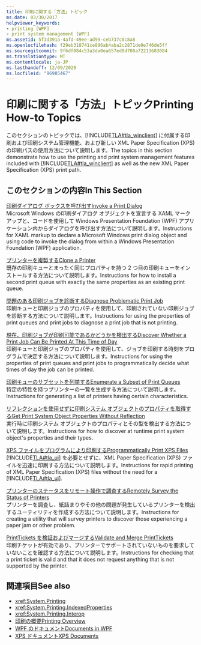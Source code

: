 ```yaml
---
title: 印刷に関する「方法」トピック
ms.date: 03/30/2017
helpviewer_keywords:
- printing [WPF]
- print system management [WPF]
ms.assetid: 5f3d391a-4afd-49ee-ad99-ceb737c0c8a8
ms.openlocfilehash: f29eb318741ce896ab4aba2c2871de0e746de5ff
ms.sourcegitcommit: 9f6df084c53a3da0ea657ed0d708a72213683084
ms.translationtype: MT
ms.contentlocale: ja-JP
ms.lasthandoff: 12/09/2020
ms.locfileid: "96985467"
---
```

# <a name="printing-how-to-topics"></a><span data-ttu-id="9096a-102">印刷に関する「方法」トピック</span><span class="sxs-lookup"><span data-stu-id="9096a-102">Printing How-to Topics</span></span>
<span data-ttu-id="9096a-103">このセクションのトピックでは、[!INCLUDE[TLA#tla_winclient](../../../includes/tlasharptla-winclient-md.md)] に付属する印刷および印刷システム管理機能、および新しい XML Paper Specification (XPS) の印刷パスの使用方法について説明します。</span><span class="sxs-lookup"><span data-stu-id="9096a-103">The topics in this section demonstrate how to use the printing and print system management features included with [!INCLUDE[TLA#tla_winclient](../../../includes/tlasharptla-winclient-md.md)] as well as the new XML Paper Specification (XPS) print path.</span></span>  
  
## <a name="in-this-section"></a><span data-ttu-id="9096a-104">このセクションの内容</span><span class="sxs-lookup"><span data-stu-id="9096a-104">In This Section</span></span>  
 [<span data-ttu-id="9096a-105">印刷ダイアログ ボックスを呼び出す</span><span class="sxs-lookup"><span data-stu-id="9096a-105">Invoke a Print Dialog</span></span>](how-to-invoke-a-print-dialog.md)  
 <span data-ttu-id="9096a-106">Microsoft Windows の印刷ダイアログ オブジェクトを宣言する XAML マークアップと、コードを使用して Windows Presentation Foundation (WPF) アプリケーション内からダイアログを呼び出す方法について説明します。</span><span class="sxs-lookup"><span data-stu-id="9096a-106">Instructions for XAML markup to declare a Microsoft Windows print dialog object and using code to invoke the dialog from within a Windows Presentation Foundation (WPF) application.</span></span>  
  
 [<span data-ttu-id="9096a-107">プリンターを複製する</span><span class="sxs-lookup"><span data-stu-id="9096a-107">Clone a Printer</span></span>](how-to-clone-a-printer.md)  
 <span data-ttu-id="9096a-108">既存の印刷キューとまったく同じプロパティを持つ 2 つ目の印刷キューをインストールする方法について説明します。</span><span class="sxs-lookup"><span data-stu-id="9096a-108">Instructions for how to install a second print queue with exactly the same properties as an existing print queue.</span></span>  
  
 [<span data-ttu-id="9096a-109">問題のある印刷ジョブを診断する</span><span class="sxs-lookup"><span data-stu-id="9096a-109">Diagnose Problematic Print Job</span></span>](how-to-diagnose-problematic-print-job.md)  
 <span data-ttu-id="9096a-110">印刷キューと印刷ジョブのプロパティを使用して、印刷されていない印刷ジョブを診断する方法について説明します。</span><span class="sxs-lookup"><span data-stu-id="9096a-110">Instructions for using the properties of print queues and print jobs to diagnose a print job that is not printing.</span></span>  
  
 [<span data-ttu-id="9096a-111">現在、印刷ジョブが印刷可能であるかどうかを検出する</span><span class="sxs-lookup"><span data-stu-id="9096a-111">Discover Whether a Print Job Can Be Printed At This Time of Day</span></span>](how-to-discover-whether-a-print-job-can-be-printed-at-this-time-of-day.md)  
 <span data-ttu-id="9096a-112">印刷キューと印刷ジョブのプロパティを使用して、ジョブを印刷する時刻をプログラムで決定する方法について説明します。</span><span class="sxs-lookup"><span data-stu-id="9096a-112">Instructions for using the properties of print queues and print jobs to programmatically decide what times of day the job can be printed.</span></span>  
  
 [<span data-ttu-id="9096a-113">印刷キューのサブセットを列挙する</span><span class="sxs-lookup"><span data-stu-id="9096a-113">Enumerate a Subset of Print Queues</span></span>](how-to-enumerate-a-subset-of-print-queues.md)  
 <span data-ttu-id="9096a-114">特定の特性を持つプリンターの一覧を生成する方法について説明します。</span><span class="sxs-lookup"><span data-stu-id="9096a-114">Instructions for generating a list of printers having certain characteristics.</span></span>  
  
 [<span data-ttu-id="9096a-115">リフレクションを使用せずに印刷システム オブジェクトのプロパティを取得する</span><span class="sxs-lookup"><span data-stu-id="9096a-115">Get Print System Object Properties Without Reflection</span></span>](how-to-get-print-system-object-properties-without-reflection.md)  
 <span data-ttu-id="9096a-116">実行時に印刷システム オブジェクトのプロパティとその型を検出する方法について説明します。</span><span class="sxs-lookup"><span data-stu-id="9096a-116">Instructions for how to discover at runtime print system object's properties and their types.</span></span>  
  
 [<span data-ttu-id="9096a-117">XPS ファイルをプログラムにより印刷する</span><span class="sxs-lookup"><span data-stu-id="9096a-117">Programmatically Print XPS Files</span></span>](how-to-programmatically-print-xps-files.md)  
 <span data-ttu-id="9096a-118">[!INCLUDE[TLA#tla_ui](../../../includes/tlasharptla-ui-md.md)] を必要とせずに、XML Paper Specification (XPS) ファイルを迅速に印刷する方法について説明します。</span><span class="sxs-lookup"><span data-stu-id="9096a-118">Instructions for rapid printing of XML Paper Specification (XPS) files without the need for a [!INCLUDE[TLA#tla_ui](../../../includes/tlasharptla-ui-md.md)].</span></span>  
  
 [<span data-ttu-id="9096a-119">プリンターのステータスをリモート操作で調査する</span><span class="sxs-lookup"><span data-stu-id="9096a-119">Remotely Survey the Status of Printers</span></span>](how-to-remotely-survey-the-status-of-printers.md)  
 <span data-ttu-id="9096a-120">プリンターを調査し、紙詰まりやその他の問題が発生しているプリンターを検出するユーティリティを作成する方法について説明します。</span><span class="sxs-lookup"><span data-stu-id="9096a-120">Instructions for creating a utility that will survey printers to discover those experiencing a paper jam or other problem.</span></span>  
  
 [<span data-ttu-id="9096a-121">PrintTickets を検証およびマージする</span><span class="sxs-lookup"><span data-stu-id="9096a-121">Validate and Merge PrintTickets</span></span>](how-to-validate-and-merge-printtickets.md)  
 <span data-ttu-id="9096a-122">印刷チケットが有効であり、プリンターでサポートされていないものを要求していないことを確認する方法について説明します。</span><span class="sxs-lookup"><span data-stu-id="9096a-122">Instructions for checking that a print ticket is valid and that it does not request anything that is not supported by the printer.</span></span>  
  
## <a name="see-also"></a><span data-ttu-id="9096a-123">関連項目</span><span class="sxs-lookup"><span data-stu-id="9096a-123">See also</span></span>

- <xref:System.Printing>
- <xref:System.Printing.IndexedProperties>
- <xref:System.Printing.Interop>
- [<span data-ttu-id="9096a-124">印刷の概要</span><span class="sxs-lookup"><span data-stu-id="9096a-124">Printing Overview</span></span>](printing-overview.md)
- [<span data-ttu-id="9096a-125">WPF のドキュメント</span><span class="sxs-lookup"><span data-stu-id="9096a-125">Documents in WPF</span></span>](documents-in-wpf.md)
- [<span data-ttu-id="9096a-126">XPS ドキュメント</span><span class="sxs-lookup"><span data-stu-id="9096a-126">XPS Documents</span></span>](/windows/desktop/printdocs/documents)
